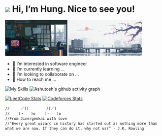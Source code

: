 <h1><img src="https://emojis.slackmojis.com/emojis/images/1531849430/4246/blob-sunglasses.gif?1531849430" width="30"/> Hi, I’m Hung. Nice to see you!</h1>

<img src="./qCPpP8C.gif" alt="drawing" width="40%" height="50%"/> <img src="https://github.com/jinergenkai/jinergenkai/blob/main/bd565dcc0a556add0b0a0ed6b26d686e.gif" alt="drawing" width="47.5%" height="50%"/> 

- 👀 I’m interested in software engineer
- 🌱 I’m currently learning ...
- 💞️ I’m looking to collaborate on ...
- 👋 How to reach me ...

![My Skills](https://skillicons.dev/icons?i=flutter,dotnet,neovim,cpp,cs,dart,python,rust,lua&perline=10)
![Ashutosh's github activity graph](https://github-readme-activity-graph.vercel.app/graph?username=jinergenkai&theme=tokyo-night)


[![LeetCode Stats](https://leetcard.jacoblin.cool/Jinergenkai?theme=nord,unicorn&font=Montserrat&ext=heatmap)](https://leetcode.com/Jinergenkai/) 
[![Codeforces Stats](https://codeforces-readme-stats.vercel.app/api/card?username=Jinergenkai&theme=default&disable_animations=false&show_icons=true&force_username=true)]()
```
//     ／))        /)／)
//    (・   )o    (・   )o
//From Jinergenkai with love
//“Every great wizard in history has started out as nothing more than what we are now. If they can do it, why not us?” - J.K. Rowling
```

<!---
jinergenkai/jinergenkai is a ✨ special ✨ repository because its `README.md` (this file) appears on your GitHub profile.
You can click the Preview link to take a look at your changes.
--->
